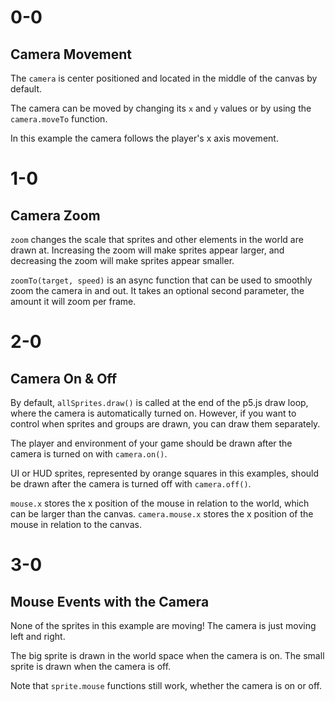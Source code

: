 # 0-0

## Camera Movement

The `camera` is center positioned and located in the middle of the canvas by default.

The camera can be moved by changing its `x` and `y` values or by using the `camera.moveTo` function.

In this example the camera follows the player's x axis movement.

# 1-0

## Camera Zoom

`zoom` changes the scale that sprites and other elements in the world are drawn at. Increasing the zoom will make sprites appear larger, and decreasing the zoom will make sprites appear smaller.

`zoomTo(target, speed)` is an async function that can be used to smoothly zoom the camera in and out. It takes an optional second parameter, the amount it will zoom per frame.

# 2-0

## Camera On & Off

By default, `allSprites.draw()` is called at the end of the p5.js draw loop, where the camera is automatically turned on. However, if you want to control when sprites and groups are drawn, you can draw them separately.

The player and environment of your game should be drawn after the camera is turned on with `camera.on()`.

UI or HUD sprites, represented by orange squares in this examples, should be drawn after the camera is turned off with `camera.off()`.

`mouse.x` stores the x position of the mouse in relation to the world, which can be larger than the canvas. `camera.mouse.x` stores the x position of the mouse in relation to the canvas.

# 3-0

## Mouse Events with the Camera

None of the sprites in this example are moving! The camera is just moving left and right.

The big sprite is drawn in the world space when the camera is on. The small sprite is drawn when the camera is off.

Note that `sprite.mouse` functions still work, whether the camera is on or off.
